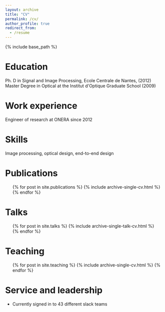 ```yaml
---
layout: archive
title: "CV"
permalink: /cv/
author_profile: true
redirect_from:
  - /resume
---
```


{% include base_path %}

Education
======
Ph. D in Signal and Image Processing, Ecole Centrale de Nantes, (2012)
Master Degree in Optical at the Institut d'Optique Graduate School (2009)

Work experience
======
Engineer of research at ONERA since 2012
  
Skills
======
Image processing, optical design, end-to-end design


Publications
======
  <ul>{% for post in site.publications %}
    {% include archive-single-cv.html %}
  {% endfor %}</ul>
  
Talks
======
  <ul>{% for post in site.talks %}
    {% include archive-single-talk-cv.html %}
  {% endfor %}</ul>
  
Teaching
======
  <ul>{% for post in site.teaching %}
    {% include archive-single-cv.html %}
  {% endfor %}</ul>
  
Service and leadership
======
* Currently signed in to 43 different slack teams
